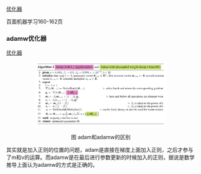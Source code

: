 <a href='https://www.cnblogs.com/guoyaohua/p/8542554.html' target='_blank'>优化器</a>

百面机器学习160-162页

### adamw优化器

<a href='https://www.jianshu.com/p/e17622b7ffee' target='_blank'>优化器</a>

<div align=center>
<img src='img/2020-3-15-优化器/adamw和adam.webp' width=70% alt='面试/img/2020-3-15-优化器/adamw和adam.webp'>
<p>图 adam和adamw的区别</p>
</div>

其实就是加入正则的位置的问题，adam是直接在梯度上面加入正则，之后才参与了m和v的运算。而adamw是在最后进行参数更新的时候加入的正则，据说是数学推导上面认为adamw的方式是正确的。